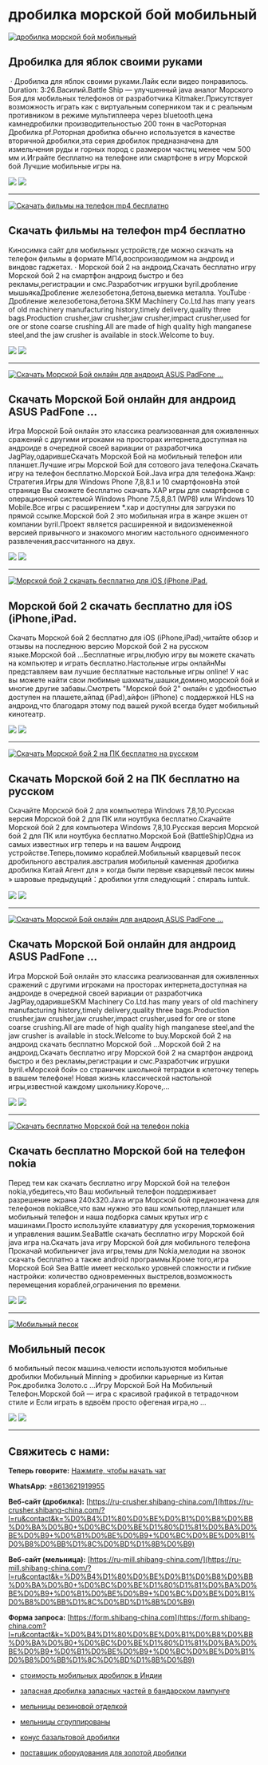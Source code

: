 # дробилка морской бой мобильный

<a href="https://swt.shibang-china.com/?l=ru&img&k=%D0%B4%D1%80%D0%BE%D0%B1%D0%B8%D0%BB%D0%BA%D0%B0+%D0%BC%D0%BE%D1%80%D1%81%D0%BA%D0%BE%D0%B9+%D0%B1%D0%BE%D0%B9+%D0%BC%D0%BE%D0%B1%D0%B8%D0%BB%D1%8C%D0%BD%D1%8B%D0%B9" target="_blank">![дробилка морской бой мобильный](http://static.shibang-china.com/all-800x300/192.jpg)</a>

## Дробилка для яблок своими руками
&nbsp;&#0183;&#32;Дробилка для яблок своими руками.Лайк если видео понравилось. Duration: 3:26.Василий.Battle Ship — улучшенный java аналог Морского Боя для мобильных телефонов от разработчика Kitmaker.Присутствует возможность играть как с виртуальным соперником так и с реальным противником в режиме мультиплеера через bluetooth.цена камнедробилки производительностью 200 тонн в часРоторная Дробилка pf.Роторная дробилка обычно используется в качестве вторичной дробилки,эта серия дробилок предназначена для измельчения руды и горных пород с размером частиц менее чем 500 мм и.Играйте бесплатно на телефоне или смартфоне в игру Морской бой Лучшие мобильные игры на.


<a href="https://whatsapp.shibangsoft.com/WhatsApp.php" target="_blank" title="WhatsApp">![](http://static.shibang-china.com/icon/whatsapp.png)</a> <a href="https://swt.shibang-china.com/?l=ru&icon&k=%D0%B4%D1%80%D0%BE%D0%B1%D0%B8%D0%BB%D0%BA%D0%B0+%D0%BC%D0%BE%D1%80%D1%81%D0%BA%D0%BE%D0%B9+%D0%B1%D0%BE%D0%B9+%D0%BC%D0%BE%D0%B1%D0%B8%D0%BB%D1%8C%D0%BD%D1%8B%D0%B9" target="_blank">![](http://static.shibang-china.com/icon/chat-ru.png)</a>

---

<a href="https://swt.shibang-china.com/?l=ru&img&k=%D0%B4%D1%80%D0%BE%D0%B1%D0%B8%D0%BB%D0%BA%D0%B0+%D0%BC%D0%BE%D1%80%D1%81%D0%BA%D0%BE%D0%B9+%D0%B1%D0%BE%D0%B9+%D0%BC%D0%BE%D0%B1%D0%B8%D0%BB%D1%8C%D0%BD%D1%8B%D0%B9" target="_blank">![Скачать фильмы на телефон mp4 бесплатно](http://static.shibang-china.com/all-800x300/1105.jpg)</a>

## Скачать фильмы на телефон mp4 бесплатно
Киносимка сайт для мобильных устройств,где можно скачать на телефон фильмы в формате МП4,воспроизводимом на андроид и виндовс гаджетах.&nbsp;&#0183;&#32;Морской бой 2 на андроид.Скачать бесплатно игру Морской бой 2 на смартфон андроид быстро и без рекламы,регистрации и смс.Разработчик игрушки byril.дробление мышьякаДробление железобетона,бетона,выемка металла. YouTube &#183; Дробление железобетона,бетона.SKM Machinery Co.Ltd.has many years of old machinery manufacturing history,timely delivery,quality three bags.Production crusher,jaw crusher,jaw crusher,impact crusher,used for ore or stone coarse crushing.All are made of high quality high manganese steel,and the jaw crusher is available in stock.Welcome to buy.


<a href="https://whatsapp.shibangsoft.com/WhatsApp.php" target="_blank" title="WhatsApp">![](http://static.shibang-china.com/icon/whatsapp.png)</a> <a href="https://swt.shibang-china.com/?l=ru&icon&k=%D0%B4%D1%80%D0%BE%D0%B1%D0%B8%D0%BB%D0%BA%D0%B0+%D0%BC%D0%BE%D1%80%D1%81%D0%BA%D0%BE%D0%B9+%D0%B1%D0%BE%D0%B9+%D0%BC%D0%BE%D0%B1%D0%B8%D0%BB%D1%8C%D0%BD%D1%8B%D0%B9" target="_blank">![](http://static.shibang-china.com/icon/chat-ru.png)</a>

---

<a href="https://swt.shibang-china.com/?l=ru&img&k=%D0%B4%D1%80%D0%BE%D0%B1%D0%B8%D0%BB%D0%BA%D0%B0+%D0%BC%D0%BE%D1%80%D1%81%D0%BA%D0%BE%D0%B9+%D0%B1%D0%BE%D0%B9+%D0%BC%D0%BE%D0%B1%D0%B8%D0%BB%D1%8C%D0%BD%D1%8B%D0%B9" target="_blank">![Скачать Морской Бой онлайн для андроид ASUS PadFone …](http://static.shibang-china.com/all-800x300/353.jpg)</a>

## Скачать Морской Бой онлайн для андроид ASUS PadFone …
Игра Морской Бой онлайн это классика реализованная для оживленных сражений с другими игроками на просторах интернета,доступная на андроиде в очередной своей вариации от разработчика JagPlay,одарившеCкачать Морской Бой на мобильный телефон или планшет.Лучшие игры Морской Бой для сотового java телефона.Скачать игру на телефон бесплатно.Морской Бой.Java игра для телефона.Жанр: Стратегия.Игры для Windows Phone 7,8,8.1 и 10 смартфоновНа этой странице Вы сможете бесплатно скачать XAP игры для смартфонов с операционной системой Windows Phone 7.5,8,8.1 (WP8) или Windows 10 Mobile.Все игры с расширением *.xap и доступны для загрузки по прямой ссылке.Морской бой 2 это мобильная игра в жанре экшен от компании byril.Проект является расширенной и видоизмененной версией привычного и знакомого многим настольного одноименного развлечения,рассчитанного на двух.


<a href="https://whatsapp.shibangsoft.com/WhatsApp.php" target="_blank" title="WhatsApp">![](http://static.shibang-china.com/icon/whatsapp.png)</a> <a href="https://swt.shibang-china.com/?l=ru&icon&k=%D0%B4%D1%80%D0%BE%D0%B1%D0%B8%D0%BB%D0%BA%D0%B0+%D0%BC%D0%BE%D1%80%D1%81%D0%BA%D0%BE%D0%B9+%D0%B1%D0%BE%D0%B9+%D0%BC%D0%BE%D0%B1%D0%B8%D0%BB%D1%8C%D0%BD%D1%8B%D0%B9" target="_blank">![](http://static.shibang-china.com/icon/chat-ru.png)</a>

---

<a href="https://swt.shibang-china.com/?l=ru&img&k=%D0%B4%D1%80%D0%BE%D0%B1%D0%B8%D0%BB%D0%BA%D0%B0+%D0%BC%D0%BE%D1%80%D1%81%D0%BA%D0%BE%D0%B9+%D0%B1%D0%BE%D0%B9+%D0%BC%D0%BE%D0%B1%D0%B8%D0%BB%D1%8C%D0%BD%D1%8B%D0%B9" target="_blank">![Морской бой 2 скачать бесплатно для iOS (iPhone,iPad.](http://static.shibang-china.com/all-800x300/946.jpg)</a>

## Морской бой 2 скачать бесплатно для iOS (iPhone,iPad.
Скачать Морской бой 2 бесплатно для iOS (iPhone,iPad),читайте обзор и отзывы на последнюю версию Морской бой 2 на русском языке.Морской бой …Бесплатные игры,любую игру вы можете скачать на компьютер и играть бесплатно.Настольные игры онлайнМы представляем вам лучшие бесплатные настольные игры online! У нас вы можете найти свои любимые шахматы,шашки,домино,морской бой и многие другие забавы.Смотреть &quot;Морской бой 2&quot; онлайн с удобностью доступен на плашете,айпад (iPad),айфон (iPhone) с поддержкой HLS на андроид,что благодаря этому под вашей рукой всегда будет мобильный кинотеатр.


<a href="https://whatsapp.shibangsoft.com/WhatsApp.php" target="_blank" title="WhatsApp">![](http://static.shibang-china.com/icon/whatsapp.png)</a> <a href="https://swt.shibang-china.com/?l=ru&icon&k=%D0%B4%D1%80%D0%BE%D0%B1%D0%B8%D0%BB%D0%BA%D0%B0+%D0%BC%D0%BE%D1%80%D1%81%D0%BA%D0%BE%D0%B9+%D0%B1%D0%BE%D0%B9+%D0%BC%D0%BE%D0%B1%D0%B8%D0%BB%D1%8C%D0%BD%D1%8B%D0%B9" target="_blank">![](http://static.shibang-china.com/icon/chat-ru.png)</a>

---

<a href="https://swt.shibang-china.com/?l=ru&img&k=%D0%B4%D1%80%D0%BE%D0%B1%D0%B8%D0%BB%D0%BA%D0%B0+%D0%BC%D0%BE%D1%80%D1%81%D0%BA%D0%BE%D0%B9+%D0%B1%D0%BE%D0%B9+%D0%BC%D0%BE%D0%B1%D0%B8%D0%BB%D1%8C%D0%BD%D1%8B%D0%B9" target="_blank">![Скачать Морской бой 2 на ПК бесплатно на русском](http://static.shibang-china.com/all-800x300/1372.jpg)</a>

## Скачать Морской бой 2 на ПК бесплатно на русском
Скачайте Морской бой 2 для компьютера Windows 7,8,10.Русская версия Морской бой 2 для ПК или ноутбука бесплатно.Скачайте Морской бой 2 для компьютера Windows 7,8,10.Русская версия Морской бой 2 для ПК или ноутбука бесплатно.Морской Бой (BattleShip)Одна из самых известных игр теперь и на вашем Андроид устройстве.Теперь,помимо кораблей.Мобильный кварцевый песок дробильного австралия.австралия мобильный каменная дробилка дробилка Китай Агент для &#187; когда были первые кварцевый песок мины &#187; шаровые предыдущий：дробилки угля следующий：спираль iuntuk.


<a href="https://whatsapp.shibangsoft.com/WhatsApp.php" target="_blank" title="WhatsApp">![](http://static.shibang-china.com/icon/whatsapp.png)</a> <a href="https://swt.shibang-china.com/?l=ru&icon&k=%D0%B4%D1%80%D0%BE%D0%B1%D0%B8%D0%BB%D0%BA%D0%B0+%D0%BC%D0%BE%D1%80%D1%81%D0%BA%D0%BE%D0%B9+%D0%B1%D0%BE%D0%B9+%D0%BC%D0%BE%D0%B1%D0%B8%D0%BB%D1%8C%D0%BD%D1%8B%D0%B9" target="_blank">![](http://static.shibang-china.com/icon/chat-ru.png)</a>

---

<a href="https://swt.shibang-china.com/?l=ru&img&k=%D0%B4%D1%80%D0%BE%D0%B1%D0%B8%D0%BB%D0%BA%D0%B0+%D0%BC%D0%BE%D1%80%D1%81%D0%BA%D0%BE%D0%B9+%D0%B1%D0%BE%D0%B9+%D0%BC%D0%BE%D0%B1%D0%B8%D0%BB%D1%8C%D0%BD%D1%8B%D0%B9" target="_blank">![Скачать Морской Бой онлайн для андроид ASUS PadFone …](http://static.shibang-china.com/all-800x300/17.jpg)</a>

## Скачать Морской Бой онлайн для андроид ASUS PadFone …
Игра Морской Бой онлайн это классика реализованная для оживленных сражений с другими игроками на просторах интернета,доступная на андроиде в очередной своей вариации от разработчика JagPlay,одарившеSKM Machinery Co.Ltd.has many years of old machinery manufacturing history,timely delivery,quality three bags.Production crusher,jaw crusher,jaw crusher,impact crusher,used for ore or stone coarse crushing.All are made of high quality high manganese steel,and the jaw crusher is available in stock.Welcome to buy.Морской бой 2 на андроид скачать бесплатно Морской бой …Морской бой 2 на андроид.Скачать бесплатно игру Морской бой 2 на смартфон андроид быстро и без рекламы,регистрации и смс.Разработчик игрушки byril.&#171;Морской бой&#187; со страничек школьной тетрадки в клеточку теперь в вашем телефоне! Новая жизнь классической настольной игры,известной каждому школьнику.Короче,…


<a href="https://whatsapp.shibangsoft.com/WhatsApp.php" target="_blank" title="WhatsApp">![](http://static.shibang-china.com/icon/whatsapp.png)</a> <a href="https://swt.shibang-china.com/?l=ru&icon&k=%D0%B4%D1%80%D0%BE%D0%B1%D0%B8%D0%BB%D0%BA%D0%B0+%D0%BC%D0%BE%D1%80%D1%81%D0%BA%D0%BE%D0%B9+%D0%B1%D0%BE%D0%B9+%D0%BC%D0%BE%D0%B1%D0%B8%D0%BB%D1%8C%D0%BD%D1%8B%D0%B9" target="_blank">![](http://static.shibang-china.com/icon/chat-ru.png)</a>

---

<a href="https://swt.shibang-china.com/?l=ru&img&k=%D0%B4%D1%80%D0%BE%D0%B1%D0%B8%D0%BB%D0%BA%D0%B0+%D0%BC%D0%BE%D1%80%D1%81%D0%BA%D0%BE%D0%B9+%D0%B1%D0%BE%D0%B9+%D0%BC%D0%BE%D0%B1%D0%B8%D0%BB%D1%8C%D0%BD%D1%8B%D0%B9" target="_blank">![Скачать бесплатно Морской бой на телефон nokia](http://static.shibang-china.com/all-800x300/229.jpg)</a>

## Скачать бесплатно Морской бой на телефон nokia
Перед тем как скачать бесплатно игру Морской бой на телефон nokia,убедитесь,что Ваш мобильный телефон поддерживает разрешение экрана 240х320.Java игра Морской бой преднозначена для телефонов nokiaВсе,что вам нужно это ваш компьютер,планшет или мобильный телефон и наша подборка самых крутых игр с машинами.Просто используйте клавиатуру для ускорения,торможения и управления вашим.SeaBattle скачать бесплатно игру Морской бой java игра на.Скачать java игру Морской бой для мобильного телефона Прокачай мобильничег java игры,темы для Nokia,мелодии на звонок скачать бесплатно а также android программы.Кроме того,игра Морской Бой Sea Battle имеет несколько уровней сложности и гибкие настройки: количество одновременных выстрелов,возможность перемещения кораблей,ограничения по времени.


<a href="https://whatsapp.shibangsoft.com/WhatsApp.php" target="_blank" title="WhatsApp">![](http://static.shibang-china.com/icon/whatsapp.png)</a> <a href="https://swt.shibang-china.com/?l=ru&icon&k=%D0%B4%D1%80%D0%BE%D0%B1%D0%B8%D0%BB%D0%BA%D0%B0+%D0%BC%D0%BE%D1%80%D1%81%D0%BA%D0%BE%D0%B9+%D0%B1%D0%BE%D0%B9+%D0%BC%D0%BE%D0%B1%D0%B8%D0%BB%D1%8C%D0%BD%D1%8B%D0%B9" target="_blank">![](http://static.shibang-china.com/icon/chat-ru.png)</a>

---

<a href="https://swt.shibang-china.com/?l=ru&img&k=%D0%B4%D1%80%D0%BE%D0%B1%D0%B8%D0%BB%D0%BA%D0%B0+%D0%BC%D0%BE%D1%80%D1%81%D0%BA%D0%BE%D0%B9+%D0%B1%D0%BE%D0%B9+%D0%BC%D0%BE%D0%B1%D0%B8%D0%BB%D1%8C%D0%BD%D1%8B%D0%B9" target="_blank">![Мобильный песок](http://static.shibang-china.com/all-800x300/258.jpg)</a>

## Мобильный песок
б мобильный песок машина.челюсти используются мобильные дробилки Мобильный Minning &#187; дробилки карьерные из Китая Рок.дробилка Золото.с …Игру Морской Бой На Мобильный Телефон.Морской бой — игра с красивой графикой в тетрадочном стиле и Если играть в вдвоём просто офегеная игра,но …

<a href="https://whatsapp.shibangsoft.com/WhatsApp.php" target="_blank" title="WhatsApp">![](http://static.shibang-china.com/icon/whatsapp.png)</a> <a href="https://swt.shibang-china.com/?l=ru&icon&k=%D0%B4%D1%80%D0%BE%D0%B1%D0%B8%D0%BB%D0%BA%D0%B0+%D0%BC%D0%BE%D1%80%D1%81%D0%BA%D0%BE%D0%B9+%D0%B1%D0%BE%D0%B9+%D0%BC%D0%BE%D0%B1%D0%B8%D0%BB%D1%8C%D0%BD%D1%8B%D0%B9" target="_blank">![](http://static.shibang-china.com/icon/chat-ru.png)</a>

---
## Свяжитесь с нами:

**Теперь говорите:** [Нажмите, чтобы начать чат](https://swt.shibang-china.com?l=ru&contact&k=%D0%B4%D1%80%D0%BE%D0%B1%D0%B8%D0%BB%D0%BA%D0%B0+%D0%BC%D0%BE%D1%80%D1%81%D0%BA%D0%BE%D0%B9+%D0%B1%D0%BE%D0%B9+%D0%BC%D0%BE%D0%B1%D0%B8%D0%BB%D1%8C%D0%BD%D1%8B%D0%B9)

**WhatsApp:**  [+8613621919955](https://whatsapp.shibangsoft.com/WhatsApp.php)

**Веб-сайт (дробилка):** [https://ru-crusher.shibang-china.com/](https://ru-crusher.shibang-china.com/?l=ru&contact&k=%D0%B4%D1%80%D0%BE%D0%B1%D0%B8%D0%BB%D0%BA%D0%B0+%D0%BC%D0%BE%D1%80%D1%81%D0%BA%D0%BE%D0%B9+%D0%B1%D0%BE%D0%B9+%D0%BC%D0%BE%D0%B1%D0%B8%D0%BB%D1%8C%D0%BD%D1%8B%D0%B9)

**Веб-сайт (мельница):** [https://ru-mill.shibang-china.com/](https://ru-mill.shibang-china.com/?l=ru&contact&k=%D0%B4%D1%80%D0%BE%D0%B1%D0%B8%D0%BB%D0%BA%D0%B0+%D0%BC%D0%BE%D1%80%D1%81%D0%BA%D0%BE%D0%B9+%D0%B1%D0%BE%D0%B9+%D0%BC%D0%BE%D0%B1%D0%B8%D0%BB%D1%8C%D0%BD%D1%8B%D0%B9)

**Форма запроса:** [https://form.shibang-china.com](https://form.shibang-china.com?l=ru&contact&k=%D0%B4%D1%80%D0%BE%D0%B1%D0%B8%D0%BB%D0%BA%D0%B0+%D0%BC%D0%BE%D1%80%D1%81%D0%BA%D0%BE%D0%B9+%D0%B1%D0%BE%D0%B9+%D0%BC%D0%BE%D0%B1%D0%B8%D0%BB%D1%8C%D0%BD%D1%8B%D0%B9)

* [стоимость мобильных дробилок в Индии](../134/%D1%81%D1%82%D0%BE%D0%B8%D0%BC%D0%BE%D1%81%D1%82%D1%8C%20%D0%BC%D0%BE%D0%B1%D0%B8%D0%BB%D1%8C%D0%BD%D1%8B%D1%85%20%D0%B4%D1%80%D0%BE%D0%B1%D0%B8%D0%BB%D0%BE%D0%BA%20%D0%B2%20%D0%98%D0%BD%D0%B4%D0%B8%D0%B8.md)

* [запасная дробилка запасных частей в бандарском лампунге](../135/%D0%B7%D0%B0%D0%BF%D0%B0%D1%81%D0%BD%D0%B0%D1%8F%20%D0%B4%D1%80%D0%BE%D0%B1%D0%B8%D0%BB%D0%BA%D0%B0%20%D0%B7%D0%B0%D0%BF%D0%B0%D1%81%D0%BD%D1%8B%D1%85%20%D1%87%D0%B0%D1%81%D1%82%D0%B5%D0%B9%20%D0%B2%20%D0%B1%D0%B0%D0%BD%D0%B4%D0%B0%D1%80%D1%81%D0%BA%D0%BE%D0%BC%20%D0%BB%D0%B0%D0%BC%D0%BF%D1%83%D0%BD%D0%B3%D0%B5.md)

* [мельницы резиновой отделкой](../133/%D0%BC%D0%B5%D0%BB%D1%8C%D0%BD%D0%B8%D1%86%D1%8B%20%D1%80%D0%B5%D0%B7%D0%B8%D0%BD%D0%BE%D0%B2%D0%BE%D0%B9%20%D0%BE%D1%82%D0%B4%D0%B5%D0%BB%D0%BA%D0%BE%D0%B9.md)

* [мельницы сгруппированы](../135/%D0%BC%D0%B5%D0%BB%D1%8C%D0%BD%D0%B8%D1%86%D1%8B%20%D1%81%D0%B3%D1%80%D1%83%D0%BF%D0%BF%D0%B8%D1%80%D0%BE%D0%B2%D0%B0%D0%BD%D1%8B.md)

* [конус базальтовой дробилки](../132/%D0%BA%D0%BE%D0%BD%D1%83%D1%81%20%D0%B1%D0%B0%D0%B7%D0%B0%D0%BB%D1%8C%D1%82%D0%BE%D0%B2%D0%BE%D0%B9%20%D0%B4%D1%80%D0%BE%D0%B1%D0%B8%D0%BB%D0%BA%D0%B8.md)

* [поставщик оборудования для золотой дробилки](../135/%D0%BF%D0%BE%D1%81%D1%82%D0%B0%D0%B2%D1%89%D0%B8%D0%BA%20%D0%BE%D0%B1%D0%BE%D1%80%D1%83%D0%B4%D0%BE%D0%B2%D0%B0%D0%BD%D0%B8%D1%8F%20%D0%B4%D0%BB%D1%8F%20%D0%B7%D0%BE%D0%BB%D0%BE%D1%82%D0%BE%D0%B9%20%D0%B4%D1%80%D0%BE%D0%B1%D0%B8%D0%BB%D0%BA%D0%B8.md)